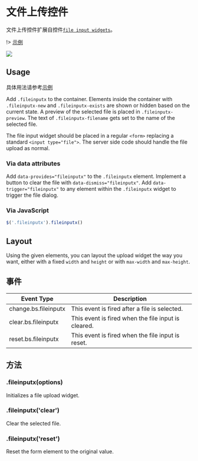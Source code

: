 # 文件上传控件

文件上传控件扩展自控件[`file input widgets`](https://github.com/jasny/bootstrap)。

!> [示例](demo/form/fileinput.html)

![](./img/jx-fileinput/6bfb4b45.png)

## Usage

具体用法请参考[示例](demo/form/fileinput.html)

Add `.fileinputx` to the container. Elements inside the container with `.fileinputx-new` and `.fileinputx-exists` are shown or hidden based on the current state. A preview of the selected file is placed in `.fileinputx-preview`. The text of `.fileinputx-filename` gets set to the name of the selected file.

The file input widget should be placed in a regular `<form>` replacing a standard `<input type="file">`. The server side code should handle the file upload as normal.

### Via data attributes

Add `data-provides="fileinputx"` to the `.fileinputx` element. Implement a button to clear the file with `data-dismiss="fileinputx"`. Add `data-trigger="fileinputx"` to any element within the `.fileinputx` widget to trigger the file dialog.

### Via JavaScript

```js
$('.fileinputx').fileinputx()
```

## Layout

Using the given elements, you can layout the upload widget the way you want, either with a fixed `width` and `height` or with `max-width` and `max-height`.

## 事件

| Event Type          | Description                              |
| ------------------- | ---------------------------------------- |
| change.bs.fileinputx | This event is fired after a file is selected. |
| clear.bs.fileinputx  | This event is fired when the file input is cleared. |
| reset.bs.fileinputx  | This event is fired when the file input is reset. |

## 方法

### .fileinputx(options)

Initializes a file upload widget.

### .fileinputx('clear')

Clear the selected file.

### .fileinputx('reset')

Reset the form element to the original value.